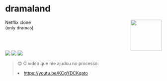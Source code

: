 # dramaland

 <img align="right" height="100" width="100" src="https://spotty-grenadilla-d26.notion.site/image/https%3A%2F%2Fs3-us-west-2.amazonaws.com%2Fsecure.notion-static.com%2Fed94049f-0052-414d-9e47-7cdeee567ef3%2FUntitled.png?table=block&id=8b77a17b-a7de-4a21-a79f-16b6ad73ac8b&spaceId=d1b02b65-6f05-41fb-9868-69f5ce300038&width=2000&userId=&cache=v2"> 

<p>Netflix clone <br> (only dramas) </p>
<br> <br><br>
<img src ="https://spotty-grenadilla-d26.notion.site/image/https%3A%2F%2Fs3-us-west-2.amazonaws.com%2Fsecure.notion-static.com%2F5c38bd47-1dc7-4ee8-ba38-7c85032494fe%2FDribbble_shot_HD_-_5_(1).png?table=block&id=dfadd3b2-d818-4efc-bf63-f243e247619a&spaceId=d1b02b65-6f05-41fb-9868-69f5ce300038&width=2000&userId=&cache=v2">
<img src ="https://spotty-grenadilla-d26.notion.site/image/https%3A%2F%2Fs3-us-west-2.amazonaws.com%2Fsecure.notion-static.com%2Ff103007f-8c75-4ebf-9bd1-ade1461cd72d%2FDribbble_shot_HD_-_3.png?table=block&id=19d71f0e-5d05-4e05-954e-a5f02de38883&spaceId=d1b02b65-6f05-41fb-9868-69f5ce300038&width=2000&userId=&cache=v2">
<img src ="https://spotty-grenadilla-d26.notion.site/image/https%3A%2F%2Fs3-us-west-2.amazonaws.com%2Fsecure.notion-static.com%2F6ae9c2fc-20c2-4333-ba40-f150c9bbdb70%2FDribbble_shot_HD_-_2.png?table=block&id=7c0453e8-4cb2-4d2e-a9b9-cd11356604b9&spaceId=d1b02b65-6f05-41fb-9868-69f5ce300038&width=2000&userId=&cache=v2">

> 😊 O vídeo que me ajudou no processo:  <li>https://youtu.be/KCgYDCKqato
